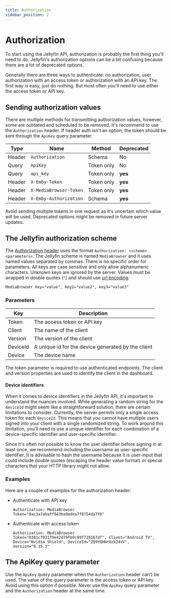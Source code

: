 ```yaml
---
title: Authorization
sidebar_position: 2
---
```


# Authorization

To start using the Jellyfin API, authorization is probably the first thing you'll need to do. Jellyfin's authorization options can be a bit confusing because there are a lot of deprecated options.

Generally there are three ways to authenticate: no authorization, user authorization with an access token or authorization with an API key. The first way is easy, just do nothing. But most often you'll need to use either the access token or API key.

## Sending authorization values

There are multiple methods for transmitting authorization values, however, some are outdated and scheduled to be removed.
It's recommend to use the `Authorization` header. If header auth isn't an option, the token should be sent through the `ApiKey` query parameter.

| Type   | Name                   | Method     | Deprecated |
| ------ | ---------------------- | ---------- | ---------- |
| Header | `Authorization`        | Schema     | No         |
| Query  | `ApiKey`               | Token only | No         |
| Query  | `api_key`              | Token only | **yes**    |
| Header | `X-Emby-Token`         | Token only | **yes**    |
| Header | `X-MediaBrowser-Token` | Token only | **yes**    |
| Header | `X-Emby-Authorization` | Schema     | **yes**    |

Avoid sending multiple tokens in one request as it's uncertain which value will be used. Deprecated options might be removed in future server updates.

## The Jellyfin authorization scheme

The [Authorization header](https://developer.mozilla.org/en-US/docs/Web/HTTP/Headers/Authorization) uses the format `Authorization: <scheme> <parameters>`. The Jellyfin scheme is named `MediaBrowser` and it uses named values separated by commas. There is no specific order for parameters. All keys are case sensitive and only allow alphanumeric characters. Unknown keys are ignored by the server. Values must be wrapped in double quotes (`"`) and should use [url encoding](https://en.wikipedia.org/wiki/URL_encoding).

```txt
MediaBrowser key="value", key2="value2", key3="value3"
```

### Parameters

| Key      | Description                                        |
| -------- | -------------------------------------------------- |
| Token    | The access token or API key                        |
| Client   | The name of the client                             |
| Version  | The version of the client                          |
| DeviceId | A unique id for the device generated by the client |
| Device   | The device name                                    |

The token parameter is required to use authenticated endpoints. The client and version properties are used to identify the client in the dashboard.

#### Device identifiers

When it comes to device identifiers in the Jellyfin API, it's important to understand the nuances involved. While generating a random string for the `deviceId` might seem like a straightforward solution, there are certain limitations to consider. Currently, the server permits only a single access token for each `deviceId`. This means that you cannot have multiple users signed into your client with a single randomized string. To work around this limitation, you'll need to use a unique identifier for each combination of a device-specific identifier and user-specific identifier.

Since it's often not possible to know the user identifier before signing in at least once, we recommend including the username as user-specific identifier. It is advisable to hash the username because it is user-input that could include double quotes (escaping the header value format) or special characters that your HTTP library might not allow.

### Examples

Here are a couple of examples for the authorization header:

- Authenticate with API key

  ```http
  Authorization: MediaBrowser Token="8ac3a7abaff943ba9adea7f8754da7f8"
  ```

- Authenticate with access token

  ```http
  Authorization: MediaBrowser Token="0381cf931f9e42d79fb9c89f729167df", Client="Android TV", Device="Nvidia Shield", DeviceId="ZQ9YQHHrUzk24vV", Version="0.15.3"
  ```

## The ApiKey query parameter

Use the `ApiKey` query parameter when the `Authorization` header can't be used. The value of the query parameter is the access token or API key. Avoid using this option if possible. Never use the `ApiKey` query parameter and the `Authorization` header at the same time.
